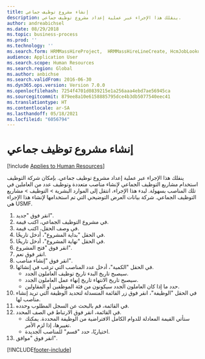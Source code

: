 ```yaml
---
title: إنشاء مشروع توظيف جماعي
description: ينقلك هذا الإجراء عبر عملية إعداد مشروع توظيف جماعي.
author: andreabichsel
ms.date: 08/29/2018
ms.topic: business-process
ms.prod: ''
ms.technology: ''
ms.search.form: HRMMassHireProject,  HRMMassHireLineCreate, HcmJobLookup, HcmPersonnelManagementWorkspace
audience: Application User
ms.search.scope: Human Resources
ms.search.region: Global
ms.author: anbichse
ms.search.validFrom: 2016-06-30
ms.dyn365.ops.version: Version 7.0.0
ms.openlocfilehash: 7254f4701d0839215e1a256aaa4ebd7ae56945ca
ms.sourcegitcommit: 879ee8a10e6158885795dce4b3db5077540eec41
ms.translationtype: HT
ms.contentlocale: ar-SA
ms.lasthandoff: 05/18/2021
ms.locfileid: "6056794"
---
```

# <a name="create-a-mass-hire-project"></a>إنشاء مشروع توظيف جماعي

[!include [Applies to Human Resources](../includes/applies-to-hr.md)]



ينقلك هذا الإجراء عبر عملية إعداد مشروع توظيف جماعي. بإمكان شركة التوظيف استخدام مشاريع التوظيف الجماعي لإنشاء مناصب متعددة وتوظيف عدد من العاملين في تلك المناصب بسهولة. لبدء هذا الإجراء، انتقل إلى الموارد البشرية > التوظيف‬ > مشاريع التوظيف الجماعي. شركة بيانات العرض التوضيحي التي تم استخدامها لإنشاء هذا الإجراء هي USMF.

1. انقر فوق "جديد".
2. في مشروع التوظيف الجماعي، اكتب قيمة.
3. في وصف الحقل، اكتب قيمة.
4. في الحقل "بداية المشروع‬"، أدخل تاريخًا.
5. في الحقل "نهاية المشروع"، أدخل تاريخًا.
6. انقر فوق "فتح المشروع‬".
7. انقر فوق نعم.
8. انقر فوق "إنشاء مناصب".
9. في الحقل "الكمية"، أدخل عدد المناصب التي ترغب في إنشائها.
    * سيصبح تاريخ البدء تاريخ توظيف العاملون الجدد.  
    * سيصبح تاريخ الانتهاء تاريخ إنهاء عمل العاملون الجدد.  
    * حدد ما إذا كان العاملون الجدد سيكونون من فئة الموظفين أو المقاولين.  
10. في الحقل "الوظيفة"، انقر فوق زر القائمة المنسدلة لتحديد الوظيفة التي تريد إنشاء مناصب لها.
11. في القائمة، قم بالبحث عن السجل المطلوب وحدده.
12. في القائمة، انقر فوق الارتباط في الصف المحدد.
    * ستأتي القيمة المعادلة للدوام الكامل الافتراضية من الوظيفة المحددة. يمكنك تغييرها، إذا لزم الأمر.  
    * اختياريًا، حدد "قسم‬" للمناصب الجديدة.  
13. انقر فوق "موافق".



[!INCLUDE[footer-include](../includes/footer-banner.md)]